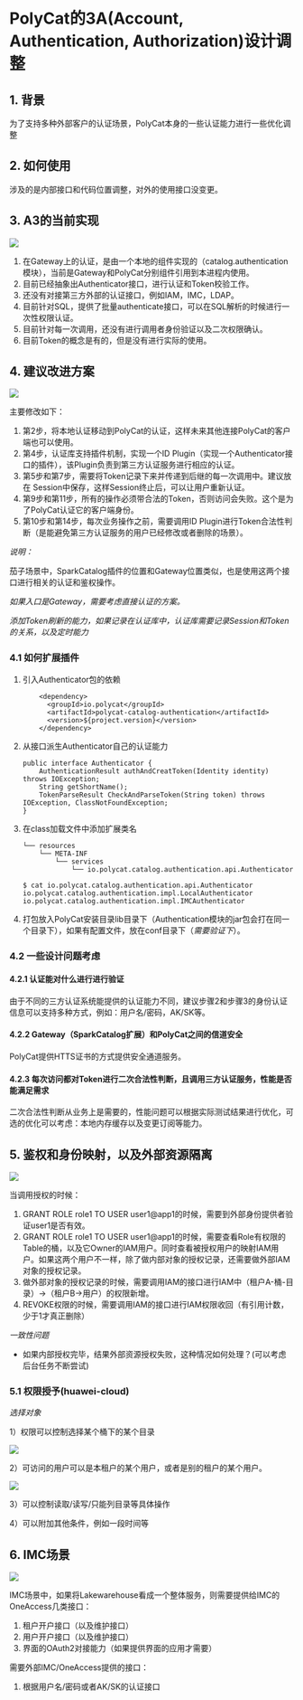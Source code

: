 # PolyCat的3A(Account, Authentication, Authorization)设计调整

## 1. 背景

为了支持多种外部客户的认证场景，PolyCat本身的一些认证能力进行一些优化调整



## 2. 如何使用

涉及的是内部接口和代码位置调整，对外的使用接口没变更。



## 3. A3的当前实现



![](../images/A3-current-version.png)

1. 在Gateway上的认证，是由一个本地的组件实现的（catalog.authentication模块），当前是Gateway和PolyCat分别组件引用到本进程内使用。
2. 目前已经抽象出Authenticator接口，进行认证和Token校验工作。
3. 还没有对接第三方外部的认证接口，例如IAM，IMC，LDAP。
4. 目前针对SQL，提供了批量authenticate接口，可以在SQL解析的时候进行一次性权限认证。
5. 目前针对每一次调用，还没有进行调用者身份验证以及二次权限确认。
6. 目前Token的概念是有的，但是没有进行实际的使用。



## 4. 建议改进方案



![](../images/A3-to-be-version.png)

主要修改如下：

1. 第2步，将本地认证移动到PolyCat的认证，这样未来其他连接PolyCat的客户端也可以使用。
2. 第4步，认证库支持插件机制，实现一个ID Plugin（实现一个Authenticator接口的插件），该Plugin负责到第三方认证服务进行相应的认证。
3. 第5步和第7步，需要将Token记录下来并传递到后继的每一次调用中。建议放在 Session中保存，这样Session终止后，可以让用户重新认证。
4. 第9步和第11步，所有的操作必须带合法的Token，否则访问会失败。这个是为了PolyCat认证它的客户端身份。
5. 第10步和第14步，每次业务操作之前，需要调用ID Plugin进行Token合法性判断（是能避免第三方认证服务的用户已经修改或者删除的场景）。



*说明：*

茄子场景中，SparkCatalog插件的位置和Gateway位置类似，也是使用这两个接口进行相关的认证和鉴权操作。

*如果入口是Gateway，需要考虑直接认证的方案。*

*添加Token刷新的能力，如果记录在认证库中，认证库需要记录Session和Token的关系，以及定时能力*



### 4.1 如何扩展插件

1. 引入Authenticator包的依赖

   ```
       <dependency>
         <groupId>io.polycat</groupId>
         <artifactId>polycat-catalog-authentication</artifactId>
         <version>${project.version}</version>
       </dependency>
   ```

   

2. 从接口派生Authenticator自己的认证能力

   ```
   public interface Authenticator {
       AuthenticationResult authAndCreatToken(Identity identity) throws IOException;
       String getShortName();
       TokenParseResult CheckAndParseToken(String token) throws IOException, ClassNotFoundException;
   }
   ```

   

3. 在class加载文件中添加扩展类名

   ```
   └── resources
       └── META-INF
           └── services
               └── io.polycat.catalog.authentication.api.Authenticator
   
   $ cat io.polycat.catalog.authentication.api.Authenticator 
   io.polycat.catalog.authentication.impl.LocalAuthenticator
   io.polycat.catalog.authentication.impl.IMCAuthenticator
   ```

   

4. 打包放入PolyCat安装目录lib目录下（Authentication模块的jar包会打在同一个目录下），如果有配置文件，放在conf目录下（*需要验证下*）。



### 4.2 一些设计问题考虑

#### 4.2.1 认证能对什么进行进行验证

由于不同的三方认证系统能提供的认证能力不同，建议步骤2和步骤3的身份认证信息可以支持多种方式，例如：用户名/密码，AK/SK等。



#### 4.2.2 Gateway（SparkCatalog扩展）和PolyCat之间的信道安全

PolyCat提供HTTS证书的方式提供安全通道服务。



#### 4.2.3 每次访问都对Token进行二次合法性判断，且调用三方认证服务，性能是否能满足需求

二次合法性判断从业务上是需要的，性能问题可以根据实际测试结果进行优化，可选的优化可以考虑：本地内存缓存以及变更订阅等能力。



## 5. 鉴权和身份映射，以及外部资源隔离

![](../images/account-user-external-map.png)

当调用授权的时候：

1. GRANT ROLE role1 TO USER user1@app1的时候，需要到外部身份提供者验证user1是否有效。
2. GRANT ROLE role1 TO USER user1@app1的时候，需要查看Role有权限的Table的桶，以及它Owner的IAM用户。同时查看被授权用户的映射IAM用户。如果这两个用户不一样，除了做内部对象的授权记录，还需要做外部IAM对象的授权记录。
3. 做外部对象的授权记录的时候，需要调用IAM的接口进行IAM中（租户A-桶-目录）->（租户B->用户）的权限新增。
4. REVOKE权限的时候，需要调用IAM的接口进行IAM权限收回（有引用计数，少于1才真正删除）



*一致性问题*

* 如果内部授权完毕，结果外部资源授权失败，这种情况如何处理？(可以考虑后台任务不断尝试)



### 5.1 权限授予(huawei-cloud)

*选择对象*

1）权限可以控制选择某个桶下的某个目录

![](../images/hc-obs-bucket-policy.png)

2）可访问的用户可以是本租户的某个用户，或者是别的租户的某个用户。

![](../images/hc-obs-bucket-user-select.png)

3）可以控制读取/读写/只能列目录等具体操作

4）可以附加其他条件，例如一段时间等



## 6. IMC场景

![](../images/imc-scenario.png)



IMC场景中，如果将Lakewarehouse看成一个整体服务，则需要提供给IMC的OneAccess几类接口：

1. 租户开户接口（以及维护接口）
2. 用户开户接口（以及维护接口）
3. 界面的OAuth2对接能力（如果提供界面的应用才需要）

需要外部IMC/OneAccess提供的接口：

1. 根据用户名/密码或者AK/SK的认证接口

